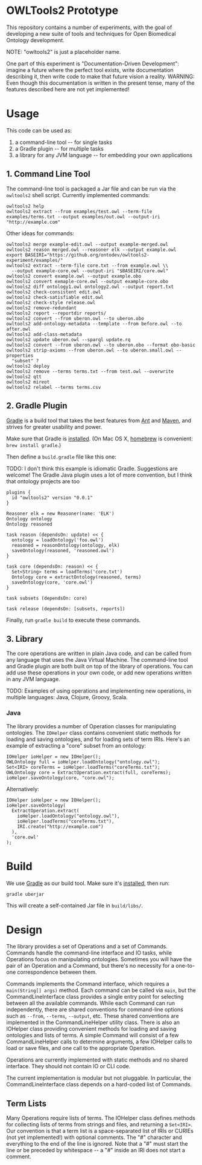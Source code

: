 # OWLTools2 Prototype

This repository contains a number of experiments, with the goal of developing a new suite of tools and techniques for Open Biomedical Ontology development.

NOTE: "owltools2" is just a placeholder name.

One part of this experiment is "Documentation-Driven Development": imagine a future where the perfect tool exists, write documentation describing it, then write code to make that future vision a reality. WARNING: Even though this documentation is written in the present tense, many of the features described here are not yet implemented!


# Usage

This code can be used as:

1. a command-line tool -- for single tasks
2. a Gradle plugin -- for multiple tasks
3. a library for any JVM language -- for embedding your own applications


## 1. Command Line Tool

The command-line tool is packaged a Jar file and can be run via the `owltools2` shell script. Currently implemented commands:

    owltools2 help
    owltools2 extract --from examples/test.owl --term-file examples/terms.txt --output examples/out.owl --output-iri "http://example.com"

Other ideas for commands:

    owltools2 merge example-edit.owl --output example-merged.owl
    owltools2 reason merged.owl --reasoner elk --output example.owl
    export BASEIRI="https://github.org/ontodev/owltools2-experiment/examples/"
    owltools2 extract --term-file core.txt --from example.owl \\
      --output example-core.owl --output-iri "$BASEIRI/core.owl"
    owltools2 convert example.owl --output example.obo
    owltools2 convert exmaple-core.owl --output example-core.obo
    owltools2 diff ontology1.owl ontology2.owl --output report.txt
    owltools2 check-consistent edit.owl
    owltools2 check-satisfiable edit.owl
    owltools2 check-style release.owl
    owltools2 remove-redundant
    owltools2 report --reportdir reports/
    owltools2 convert --from uberon.owl --to uberon.obo
    owltools2 add-ontology-metadata --template --from before.owl --to after.owl
    owltools2 add-class-metadata
    owltools2 update uberon.owl --sparql update.rq
    owltools2 convert --from uberon.owl --to uberon.obo --format obo-basic
    owltools2 strip-axioms --from uberon.owl --to uberon.small.owl --properties
      "subset" ?
    owltools2 deploy
    owltools2 remove --terms terms.txt --from test.owl --overwrite
    owltools2 qtt
    owltools2 mireot
    owltools2 relabel --terms terms.csv


## 2. Gradle Plugin

[Gradle](http://gradle.org) is a build tool that takes the best features from [Ant](https://ant.apache.org) and [Maven](http://maven.apache.org), and strives for greater usability and power.

Make sure that Gradle is [installed](https://gradle.org/docs/current/userguide/installation.html). (On Mac OS X, [homebrew](http://brew.sh) is convenient: `brew install gradle`.)

Then define a `build.gradle` file like this one:

TODO: I don't think this example is idiomatic Gradle. Suggestions are welcome! The Gradle Java plugin uses a lot of more convention, but I think that ontology projects are too

    plugins {
      id "owltools2" version "0.0.1"
    }

    Reasoner elk = new Reasoner(name: 'ELK')
    Ontology ontology
    Ontology reasoned

    task reason (dependsOn: update) << {
      ontology = loadOntology('foo.owl')
      reasoned = reasonOntology(ontology, elk)
      saveOntology(reasoned, 'reasoned.owl')
    }

    task core (dependsOn: reason) << {
      Set<String> terms = loadTerms('core.txt')
      Ontology core = extractOntology(reasoned, terms)
      saveOntology(core, 'core.owl')
    }

    task subsets (dependsOn: core)

    task release (dependsOn: [subsets, reports])

Finally, run `gradle build` to execute these commands.


## 3. Library

The core operations are written in plain Java code, and can be called from any language that uses the Java Virtual Machine. The command-line tool and Gradle plugin are both built on top of the library of operations. You can add use these operations in your own code, or add new operations written in any JVM language.

TODO: Examples of using operations and implementing new operations, in multiple languages: Java, Clojure, Groovy, Scala.


### Java

The library provides a number of Operation classes for manipulating ontologies. The `IOHelper` class contains convenient static methods for loading and saving ontologies, and for loading sets of term IRIs. Here's an example of extracting a "core" subset from an ontology:

    IOHelper ioHelper = new IOHelper();
    OWLOntology full = ioHelper.loadOntology("ontology.owl");
    Set<IRI> coreTerms = ioHelper.loadTerms("coreTerms.txt");
    OWLOntology core = ExtractOperation.extract(full, coreTerms);
    ioHelper.saveOntology(core, "core.owl");

Alternatively:

    IOHelper ioHelper = new IOHelper();
    ioHelper.saveOntology(
      ExtractOperation.extract(
        ioHelper.loadOntology("ontology.owl"),
        ioHelper.loadTerms("coreTerms.txt"),
        IRI.create("http://example.com")
      ),
      'core.owl'
    );


# Build

We use [Gradle](http://gradle.org) as our build tool. Make sure it's [installed](https://gradle.org/docs/current/userguide/installation.html), then run:

    gradle uberjar

This will create a self-contained Jar file in `build/libs/`.


# Design

The library provides a set of Operations and a set of Commands. Commands handle the command-line interface and IO tasks, while Operations focus on manipulating ontologies. Sometimes you will have the pair of an Operation and a Command, but there's no necessity for a one-to-one correspondence between them.

Commands implements the Command interface, which requires a `main(String[] args)` method. Each command can be called via `main`, but the CommandLineInterface class provides a single entry point for selecting between all the available commands. While each Command can run independently, there are shared conventions for command-line options such as `--from`, `--terms`, `--output`, etc. These shared conventions are implemented in the CommandLineHelper utility class. There is also an IOHelper class providing convenient methods for loading and saving ontologies and lists of terms. A simple Command will consist of a few CommandLineHelper calls to determine arguments, a few IOHelper calls to load or save files, and one call to the appropriate Operation.

Operations are currently implemented with static methods and no shared interface. They should not contain IO or CLI code.

The current implementation is modular but not pluggable. In particular, the CommandLineInterface class depends on a hard-coded list of Commands.


## Term Lists

Many Operations require lists of terms. The IOHelper class defines methods for collecting lists of terms from strings and files, and returning a `Set<IRI>`. Our convention is that a term list is a space-separated list of IRIs or CURIEs (not yet implemented!) with optional comments. The "#" character and everything to the end of the line is ignored. Note that a "#" must start the line or be preceded by whitespace -- a "#" inside an IRI does not start a comment.


